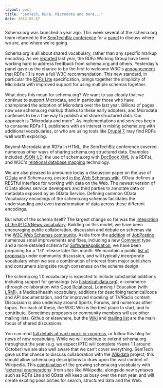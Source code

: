 ```yaml
---
layout: post
title: "SemTech, RDFa, Microdata and more..."
date: 2012-06-07
---
```


<div dir="ltr" style="text-align: left;">
Schema.org was launched a year ago. This week several of the schema.org team returned to the <a href="http://semtechbizsf2012.semanticweb.com/">SemTechBiz conference</a> for a <a href="http://semtechbizsf2012.semanticweb.com/sessionPop.cfm?confid=65&proposalid=4799">panel</a> to discuss where we are, and where we're going. <br />
<br />
Schema.org is all about shared vocabulary, rather than any specific markup encoding. As we <a href="http://blog.schema.org/2011/11/using-rdfa-11-lite-with-schemaorg.html">reported</a> last year, the RDFa Working Group have been working hard to address feedback from schema.org and others. Yesterday's panel gave us the chance to be the first to welcome W3C's <a href="http://www.w3.org/News/2012#entry-9470">announcement</a> that RDFa 1.1 is now a full W3C recommendation. This new standard, in particular the <a href="http://www.w3.org/TR/2012/REC-rdfa-lite-20120607/">RDFa Lite</a> specification, brings together the simplicity of Microdata with improved support for using multiple schemas together.<br />
<br />
What does this mean for schema.org? We want to say clearly that we continue to support Microdata, and in particular those who have championed the adoption of Microdata over the last year. Billions of pages now use schema.org markup thanks to these early adopters, and Microdata continues to be a fine way to publish and share structured data. Our approach is "Microdata and more". As implementations and services begin to consume RDFa 1.1, publishers with an interest in mixing schema.org with additional vocabularies, or who are using tools like <a href="http://drupal.org/node/574624">Drupal 7</a>, may find RDFa well worth exploring.<br />
<br />
Beyond Microdata and RDFa in HTML, the SemTechBiz conference covered numerous other ways of sharing schema.org structured data. Examples included <a href="http://www.slideshare.net/gkellogg1/json-for-linked-data">JSON-LD</a>, the use of schema.org with <a href="http://en.wikipedia.org/wiki/DocBook">DocBook XML</a> (via RDFa), and W3C's <a href="http://www.w3.org/TR/r2rml/">relational database mapping</a> technology. <br />
<br />
We are also pleased to announce today a discussion paper on the use of <a href="http://www.odata.org/">OData</a> and Schema.org, posted <a href="http://www.w3.org/wiki/WebSchemas/SchemaDotOrgOData">in the Web Schemas wiki</a>. OData defines a RESTful interface for working with data on the Web. The newest version of OData allows service developers and third parties to annotate data or metadata exposed by an OData Service. Defining common OData Vocabulary encodings of the schema.org schemas facilitates the understanding and even transformation of data across these different encodings.<br />
<br />
But what of the schema itself? The largest change so far was the <a href="http://blog.schema.org/2011/09/extended-schemaorg-news-support.html">integration of the IPTC/rNews vocabulary</a>. Building on this model, we have been encouraging public collaboration, discussion and debate on schemas via the <a href="http://www.w3.org/wiki/WebSchemas">W3C Web Schemas community</a>. Aside from the <a href="http://blog.schema.org/2011/11/schemaorg-support-for-job-postings.html">addition</a> of <a href="http://schema.org/JobPosting">JobPosting</a>, numerous small improvements and fixes, including a new <a href="http://schema.org/Comment">Comment</a> type and a more detailed schema for <a href="http://schema.org/SoftwareApplication">SoftwareApplication</a>, we have been preparing for a '1.0' release later this month. We maintain a public <a href="http://www.w3.org/wiki/WebSchemas/SchemaDotOrgProposals">list of proposals</a> under community discussion, and will typically incorporate vocabulary when we see a combination of interest from major publishers and consumers alongside rough consensus on the schema design.<br />
<br />
The schema.org 1.0 vocabulary is expected to include substantial additions including support for genealogy (via <a href="http://historical-data.org/">historical-data.org</a>), e-commerce (through collaboration with <a href="http://www.heppnetz.de/projects/goodrelations/">Good Relations</a>), Learning / Education (with <a href="http://www.lrmi.net/about">LRMI</a>), a Medical/health vocabulary, additions for describing technical/code and API documentation, and for improved modeling of TV/Radio content. Discussion is also underway around Sports, Forums, and numerous other topics. For each of these, the W3C Wiki is the best place to start, and to contribute. Sometimes proposers or community members will use other mailing lists, Github or elsewhere, but the <a href="http://www.w3.org/wiki/WebSchemas">Wiki</a> and <a href="http://lists.w3.org/Archives/Public/public-vocabs/">mailing list</a> are the main focus of shared discussions.<br />
<br />
You can read <a href="http://www.w3.org/wiki/WebSchemas/SchemaDotOrgProposals">full details of each work-in-progress</a>, or follow this blog for news of new vocabulary. While we will continue to extend schema.org throughout the year (e.g. we expect IPTC will complete rNews 1.1 around October) we are also well aware that we can't cover everything. SemTech gave us the chance to discuss collaboration with the <a href="http://meta.wikimedia.org/wiki/Wikidata">Wikidata</a> project; this should allow schema.org descriptions to draw upon the vast content of Wikipedia. This <a href="http://meta.wikimedia.org/wiki/Wikidata/Notes/Schema.org_and_Wikidata">combination</a> of the growing schema.org vocabulary with '<a href="http://blog.schema.org/2012/05/schemaorg-markup-for-external-lists.html">external enumerations</a>' from sites like Wikipedia, alongside new syntaxes such as RDFa Lite and OData will keep us busy over the next year, and will create exciting possibilities for search, structured data and the Web. <br />
<br /></div>